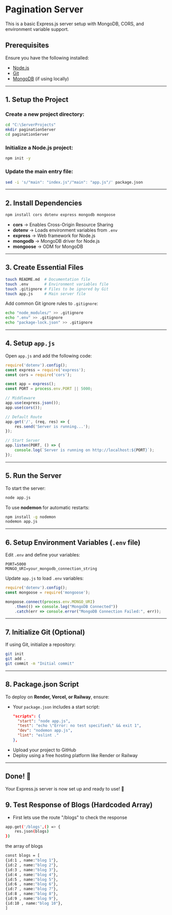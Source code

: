 # Pagination Server

This is a basic Express.js server setup with MongoDB, CORS, and environment variable support.

## Prerequisites

Ensure you have the following installed:
- [Node.js](https://nodejs.org/)
- [Git](https://git-scm.com/)
- [MongoDB](https://www.mongodb.com/try/download/community) (if using locally)

---

## 1. Setup the Project

### Create a new project directory:
```bash
cd "C:\ServerProjects"
mkdir paginationServer
cd paginationServer
```

### Initialize a Node.js project:
```bash
npm init -y
```

### Update the main entry file:
```bash
sed -i 's/"main": "index.js"/"main": "app.js"/' package.json
```

---

## 2. Install Dependencies

```bash
npm install cors dotenv express mongodb mongoose
```

- **cors** → Enables Cross-Origin Resource Sharing  
- **dotenv** → Loads environment variables from `.env`  
- **express** → Web framework for Node.js  
- **mongodb** → MongoDB driver for Node.js  
- **mongoose** → ODM for MongoDB  

---

## 3. Create Essential Files

```bash
touch README.md  # Documentation file  
touch .env       # Environment variables file  
touch .gitignore # Files to be ignored by Git  
touch app.js     # Main server file  
```

Add common Git ignore rules to `.gitignore`:
```bash
echo "node_modules/" >> .gitignore
echo ".env" >> .gitignore
echo "package-lock.json" >> .gitignore
```

---

## 4. Setup `app.js`

Open `app.js` and add the following code:
```javascript
require('dotenv').config();
const express = require('express');
const cors = require('cors');

const app = express();
const PORT = process.env.PORT || 5000;

// Middleware
app.use(express.json());
app.use(cors());

// Default Route
app.get('/', (req, res) => {
    res.send('Server is running...');
});

// Start Server
app.listen(PORT, () => {
    console.log(`Server is running on http://localhost:${PORT}`);
});
```

---

## 5. Run the Server

To start the server:
```bash
node app.js
```

To use **nodemon** for automatic restarts:
```bash
npm install -g nodemon
nodemon app.js
```

---

## 6. Setup Environment Variables (`.env` file)

Edit `.env` and define your variables:
```
PORT=5000
MONGO_URI=your_mongodb_connection_string
```

Update `app.js` to load `.env` variables:
```javascript
require('dotenv').config();
const mongoose = require('mongoose');

mongoose.connect(process.env.MONGO_URI)
    .then(() => console.log("MongoDB Connected"))
    .catch(err => console.error("MongoDB Connection Failed:", err));
```

---

## 7. Initialize Git (Optional)

If using Git, initialize a repository:
```bash
git init
git add .
git commit -m "Initial commit"
```

---

## 8. Package.json Script

To deploy on **Render, Vercel, or Railway**, ensure:
- Your `package.json` includes a start script:
  ```json
  "scripts": {
    "start": "node app.js",
    "test": "echo \"Error: no test specified\" && exit 1",
    "dev": "nodemon app.js",
    "lint": "eslint ."
  },
  ```
- Upload your project to GitHub  
- Deploy using a free hosting platform like Render or Railway  

---

## Done! 🎉  
Your Express.js server is now set up and ready to use! 🚀


## 9. Test Response of Blogs (Hardcoded Array)
- First lets use the route "/blogs" to check the response
```bash
app.get('/blogs',() => {
    res.json(blogs)
})
```
the array of blogs
```bash
const blogs = [
{id:1 , name:"blog 1"},
{id:2 , name:"blog 2"},
{id:3 , name:"blog 3"},
{id:4 , name:"blog 4"},
{id:5 , name:"blog 5"},
{id:6 , name:"blog 6"},
{id:7 , name:"blog 7"},
{id:8 , name:"blog 8"},
{id:9 , name:"blog 9"},
{id:10 , name:"blog 10"},
]
```

